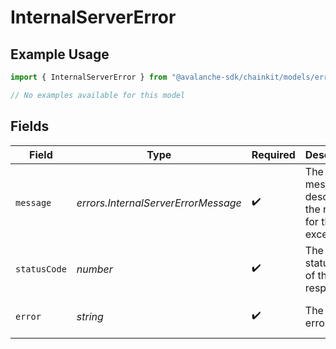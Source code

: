 # InternalServerError

## Example Usage

```typescript
import { InternalServerError } from "@avalanche-sdk/chainkit/models/errors";

// No examples available for this model
```

## Fields

| Field                                                     | Type                                                      | Required                                                  | Description                                               | Example                                                   |
| --------------------------------------------------------- | --------------------------------------------------------- | --------------------------------------------------------- | --------------------------------------------------------- | --------------------------------------------------------- |
| `message`                                                 | *errors.InternalServerErrorMessage*                       | :heavy_check_mark:                                        | The error message describing the reason for the exception |                                                           |
| `statusCode`                                              | *number*                                                  | :heavy_check_mark:                                        | The HTTP status code of the response                      | 500                                                       |
| `error`                                                   | *string*                                                  | :heavy_check_mark:                                        | The type of error                                         | Internal Server Error                                     |